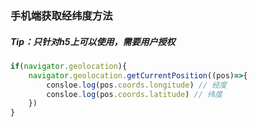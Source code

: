 ###  手机端获取经纬度方法

##### 	Tip：只针对h5上可以使用，需要用户授权

```javascript
if(navigator.geolocation){
    navigator.geolocation.getCurrentPosition((pos)=>{
        consloe.log(pos.coords.longitude) // 经度
        consloe.log(pos.coords.latitude) // 纬度
    })
}
```

